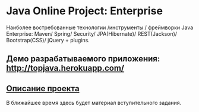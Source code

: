 Java Online Project: Enterprise
===============================
Наиболее востребованные технологии /инструменты / фреймворки Java Enterprise:
Maven/ Spring/ Security/ JPA(Hibernate)/ REST(Jackson)/ Bootstrap(CSS)/ jQuery + plugins.

Демо разрабатываемого приложения: http://topjava.herokuapp.com/
-------------------------------
<a href="description.md">Описание проекта</a>
-----------------

В ближайшее время здесь будет материал вступительного задания.
